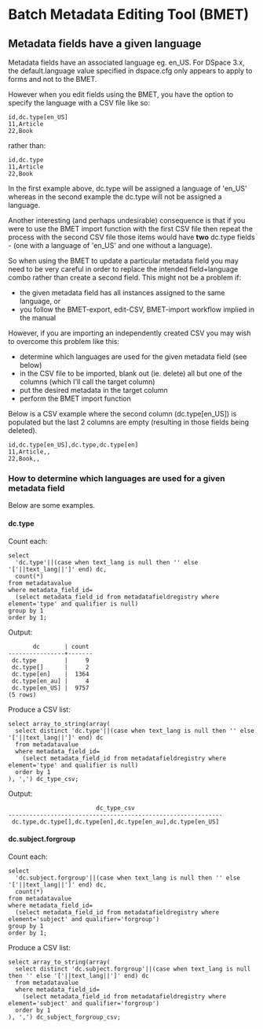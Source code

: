 Batch Metadata Editing Tool (BMET)
==================================

## Metadata fields have a given language

Metadata fields have an associated language eg. en_US.
For DSpace 3.x, the default.language value specified in dspace.cfg
only appears to apply to forms and not to the BMET.

However when you edit fields using the BMET, you have the option to specify
the language with a CSV file like so:
```
id,dc.type[en_US]
11,Article
22,Book
```

rather than:
```
id,dc.type
11,Article
22,Book
```

In the first example above, dc.type will be assigned a language of 'en_US'
whereas in the second example the dc.type will not be assigned a language.

Another interesting (and perhaps undesirable) consequence is that if you
were to use the BMET import function with the first CSV file then repeat
the process with the second CSV file those items would have __two__ dc.type
fields - (one with a language of 'en_US' and one without a language).

So when using the BMET to update a particular metadata field you may need to
be very careful in order to replace the intended field+language combo rather
than create a second field. This might not be a problem if:
- the given metadata field has all instances assigned to the same language, or
- you follow the BMET-export, edit-CSV, BMET-import workflow implied in the
  manual

However, if you are importing an independently created CSV you may wish to
overcome this problem like this:
- determine which languages are used for the given metadata field (see below)
- in the CSV file to be imported, blank out (ie. delete) all but one of
  the columns (which I'll call the target column)
- put the desired metadata in the target column
- perform the BMET import function

Below is a CSV example where the second column (dc.type[en_US]) is populated
but the last 2 columns are empty (resulting in those fields being deleted).
```
id,dc.type[en_US],dc.type,dc.type[en]
11,Article,,
22,Book,,
```

### How to determine which languages are used for a given metadata field

Below are some examples.

#### dc.type
Count each:
```
select
  'dc.type'||(case when text_lang is null then '' else '['||text_lang||']' end) dc,
  count(*)
from metadatavalue
where metadata_field_id=
  (select metadata_field_id from metadatafieldregistry where element='type' and qualifier is null)
group by 1
order by 1;
```

Output:
```
       dc       | count
----------------+-------
 dc.type        |     9
 dc.type[]      |     2
 dc.type[en]    |  1364
 dc.type[en_au] |     4
 dc.type[en_US] |  9757
(5 rows)
```

Produce a CSV list:
```
select array_to_string(array(
  select distinct 'dc.type'||(case when text_lang is null then '' else '['||text_lang||']' end) dc
  from metadatavalue
  where metadata_field_id=
    (select metadata_field_id from metadatafieldregistry where element='type' and qualifier is null)
  order by 1
), ',') dc_type_csv;
```

Output:
```
                         dc_type_csv
-------------------------------------------------------------
 dc.type,dc.type[],dc.type[en],dc.type[en_au],dc.type[en_US]
```

#### dc.subject.forgroup
Count each:
```
select
  'dc.subject.forgroup'||(case when text_lang is null then '' else '['||text_lang||']' end) dc,
  count(*)
from metadatavalue
where metadata_field_id=
  (select metadata_field_id from metadatafieldregistry where element='subject' and qualifier='forgroup')
group by 1
order by 1;
```

Produce a CSV list:
```
select array_to_string(array(
  select distinct 'dc.subject.forgroup'||(case when text_lang is null then '' else '['||text_lang||']' end) dc
  from metadatavalue
  where metadata_field_id=
    (select metadata_field_id from metadatafieldregistry where element='subject' and qualifier='forgroup')
  order by 1
), ',') dc_subject_forgroup_csv;
```


